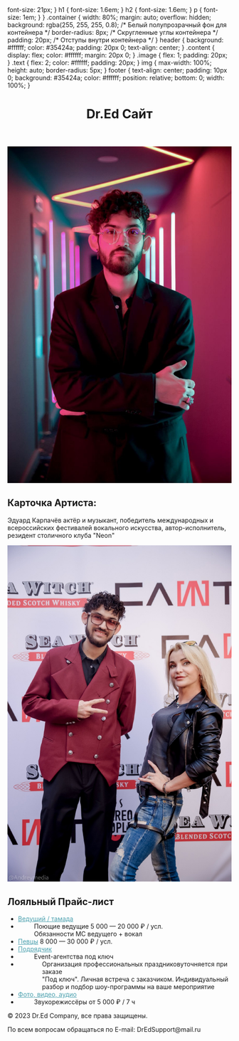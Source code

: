 
<!DOCTYPE html>
<html lang="ru">
<head>
    <meta charset="UTF-8">
    <meta name="viewport" content="width=device-width, initial-scale=1.0">
	        font-size: 21px;
    }
    h1 {
        font-size: 1.6em;
    }
    h2 {
        font-size: 1.6em;
    }
    p {
        font-size: 1em;
    }
        }
        .container {
            width: 80%;
            margin: auto;
            overflow: hidden;
            background: rgba(255, 255, 255, 0.8); /* Белый полупрозрачный фон для контейнера */
            border-radius: 8px; /* Скругленные углы контейнера */
            padding: 20px; /* Отступы внутри контейнера */
        }
        header {
            background: #ffffff;
            color: #35424a;
            padding: 20px 0;
            text-align: center;
        }
        .content {
            display: flex;
	    color: #ffffff;
            margin: 20px 0;
        }
        .image {
            flex: 1;
            padding: 20px;
        }
        .text {
            flex: 2;
	    color: #ffffff;
            padding: 20px;
        }
        img {
            max-width: 100%;
            height: auto;
            border-radius: 5px;
        }
        footer {
            text-align: center;
            padding: 10px 0;
            background: #35424a;
            color: #ffffff;
            position: relative;
            bottom: 0;
            width: 100%;
        }
    </style>
</head>
<body>

<header>
    <h1>Dr.Ed Сайт</h1>
</header>

<div class="container">
    <div class="content">
        <div class="image">
            <img src="sas\photo_2024-09-07_11-09-18.jpg" alt="Эдуард Карпачёв во плоти">
        </div>
        <div class="text">
            <h2>Карточка Артиста:</h2>
            <p>Эдуард Карпачёв актёр и музыкант, победитель международных и всероссийских фестивалей вокального искусства, автор-исполнитель, резидент столичного клуба "Neon" </p>
        </div>
    </div>
</div>

</footer>
 <div class="content">
        <div class="image">
            <img src="sas\l-5S_E1sQNk.jpg" alt="Эдуард с Зиверт">
        </div>
        <div class="text">
            <h2>Лояльный Прайс-лист</h2>
<ul><li><span class=" bld"><a href="/artisty/veduwiyi-tamada" style="color:#4ca1af;">Ведущий / тамада</a></span><span class="bld"></span></li><li style="padding-left:36px;"><span class="">Поющие ведущие </span><span class="bld">5 000 — 20 000 ₽<span class="smll"> / усл.</span></span><div class="pcomm">Обязанности МС ведущего + вокал</div></li><li><span class=" bld"><a href="/artisty/pevcy" style="color:#4ca1af;">Певцы</a></span><span class="bld"> 8 000 — 30 000 ₽<span class="smll"> / усл.</span></span></li><li><span class=" bld"><a href="/artisty/podryadchiki" style="color:#4ca1af;">Подрядчик</a></span><span class="bld"></span></li><li style="padding-left:36px;"><span class="">Event-агентства под ключ</span><span class="bld"></span></li><li style="padding-left:54px;"><span class="">Организация профессиональных праздников</span><span class="bld"><span class="smll">уточняется при заказе</span></span><div class="pcomm">"Под ключ". Личная встреча с заказчиком. Индивидуальный разбор и подбор шоу-программы на ваше мероприятие</div></li><li><span class=" bld"><a href="/artisty/foto-video-audio" style="color:#4ca1af;">Фото, видео, аудио</a></span><span class="bld"></span></li><li style="padding-left:36px;"><span class="">Звукорежиссёры </span><span class="bld">от 5 000 ₽<span class="smll"> / 7 ч</span></span></li></ul> </div>
        </div>
    </div>
</div>

</footer>

<footer>
    <p>&copy; 2023 Dr.Ed Company, все права защищены.</p>
</body>
</html>
По всем вопросам обращаться по E-mail: DrEdSupport@mail.ru
